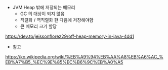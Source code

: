 * JVM Heap 밖에 저장되는 메모리
  * GC 의 대상이 되지 않음
  * 직렬화 / 역직렬화 한 다음에 저장해야함
  * 큰 메모리 크기 할당


https://dev.to/jeissonflorez29/off-heap-memory-in-java-4dd1

* 참고

https://ko.wikipedia.org/wiki/%EB%A9%94%EB%AA%A8%EB%A6%AC_%EB%A7%B5_%EC%9E%85%EC%B6%9C%EB%A0%A5
 
  